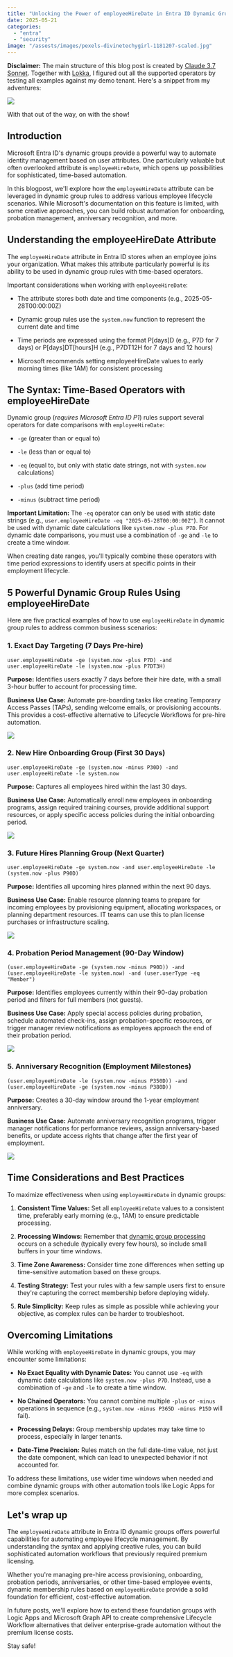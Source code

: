 ```yaml
---
title: "Unlocking the Power of employeeHireDate in Entra ID Dynamic Groups"
date: 2025-05-21
categories: 
  - "entra"
  - "security"
image: "/assests/images/pexels-divinetechygirl-1181207-scaled.jpg"
---
```


**Disclaimer:** The main structure of this blog post is created by [Claude 3.7 Sonnet](https://www.anthropic.com/claude/sonnet). Together with [Lokka](https://lokka.dev/), I figured out all the supported operators by testing all examples against my demo tenant. Here's a snippet from my adventures:

![](/assets/images/image-31.png)

With that out of the way, on with the show!

## Introduction

Microsoft Entra ID's dynamic groups provide a powerful way to automate identity management based on user attributes. One particularly valuable but often overlooked attribute is `employeeHireDate`, which opens up possibilities for sophisticated, time-based automation.

In this blogpost, we'll explore how the `employeeHireDate` attribute can be leveraged in dynamic group rules to address various employee lifecycle scenarios. While Microsoft's documentation on this feature is limited, with some creative approaches, you can build robust automation for onboarding, probation management, anniversary recognition, and more.

## Understanding the employeeHireDate Attribute

The `employeeHireDate` attribute in Entra ID stores when an employee joins your organization. What makes this attribute particularly powerful is its ability to be used in dynamic group rules with time-based operators.

Important considerations when working with `employeeHireDate`:

- The attribute stores both date and time components (e.g., 2025-05-28T00:00:00Z)

- Dynamic group rules use the `system.now` function to represent the current date and time

- Time periods are expressed using the format P\[days\]D (e.g., P7D for 7 days) or P\[days\]DT\[hours\]H (e.g., P7DT12H for 7 days and 12 hours)

- Microsoft recommends setting employeeHireDate values to early morning times (like 1AM) for consistent processing

## The Syntax: Time-Based Operators with employeeHireDate

Dynamic group (_requires Microsoft Entra ID P1_) rules support several operators for date comparisons with `employeeHireDate`:

- `-ge` (greater than or equal to)

- `-le` (less than or equal to)

- `-eq` (equal to, but only with static date strings, not with `system.now` calculations)

- `-plus` (add time period)

- `-minus` (subtract time period)

**Important Limitation:** The `-eq` operator can only be used with static date strings (e.g., `user.employeeHireDate -eq "2025-05-28T00:00:00Z"`). It cannot be used with dynamic date calculations like `system.now -plus P7D`. For dynamic date comparisons, you must use a combination of `-ge` and `-le` to create a time window.

When creating date ranges, you'll typically combine these operators with time period expressions to identify users at specific points in their employment lifecycle.

## 5 Powerful Dynamic Group Rules Using employeeHireDate

Here are five practical examples of how to use `employeeHireDate` in dynamic group rules to address common business scenarios:

### 1\. Exact Day Targeting (7 Days Pre-hire)

```
user.employeeHireDate -ge (system.now -plus P7D) -and user.employeeHireDate -le (system.now -plus P7DT3H)
```

**Purpose:** Identifies users exactly 7 days before their hire date, with a small 3-hour buffer to account for processing time.

**Business Use Case:** Automate pre-boarding tasks like creating Temporary Access Passes (TAPs), sending welcome emails, or provisioning accounts. This provides a cost-effective alternative to Lifecycle Workflows for pre-hire automation.

![](/assets/images/image-32.png)

### 2\. New Hire Onboarding Group (First 30 Days)

```
user.employeeHireDate -ge (system.now -minus P30D) -and user.employeeHireDate -le system.now
```

**Purpose:** Captures all employees hired within the last 30 days.

**Business Use Case:** Automatically enroll new employees in onboarding programs, assign required training courses, provide additional support resources, or apply specific access policies during the initial onboarding period.

![](/assets/images/image-33.png)

### 3\. Future Hires Planning Group (Next Quarter)

```
user.employeeHireDate -ge system.now -and user.employeeHireDate -le (system.now -plus P90D)
```

**Purpose:** Identifies all upcoming hires planned within the next 90 days.

**Business Use Case:** Enable resource planning teams to prepare for incoming employees by provisioning equipment, allocating workspaces, or planning department resources. IT teams can use this to plan license purchases or infrastructure scaling.

![](/assets/images/image-34.png)

### 4\. Probation Period Management (90-Day Window)

```
(user.employeeHireDate -ge (system.now -minus P90D)) -and (user.employeeHireDate -le system.now) -and (user.userType -eq "Member")
```

**Purpose:** Identifies employees currently within their 90-day probation period and filters for full members (not guests).

**Business Use Case:** Apply special access policies during probation, schedule automated check-ins, assign probation-specific resources, or trigger manager review notifications as employees approach the end of their probation period.

![](/assets/images/image-35.png)

### 5\. Anniversary Recognition (Employment Milestones)

```
(user.employeeHireDate -le (system.now -minus P350D)) -and (user.employeeHireDate -ge (system.now -minus P380D))
```

**Purpose:** Creates a 30-day window around the 1-year employment anniversary.

**Business Use Case:** Automate anniversary recognition programs, trigger manager notifications for performance reviews, assign anniversary-based benefits, or update access rights that change after the first year of employment.

![](/assets/images/image-37.png)

## Time Considerations and Best Practices

To maximize effectiveness when using `employeeHireDate` in dynamic groups:

1. **Consistent Time Values:** Set all `employeeHireDate` values to a consistent time, preferably early morning (e.g., 1AM) to ensure predictable processing.

3. **Processing Windows:** Remember that [dynamic group processing](https://learn.microsoft.com/en-us/entra/identity/users/manage-dynamic-group#how-dynamic-group-processing-works) occurs on a schedule (typically every few hours), so include small buffers in your time windows.

5. **Time Zone Awareness:** Consider time zone differences when setting up time-sensitive automation based on these groups.

7. **Testing Strategy:** Test your rules with a few sample users first to ensure they're capturing the correct membership before deploying widely.

9. **Rule Simplicity:** Keep rules as simple as possible while achieving your objective, as complex rules can be harder to troubleshoot.

## Overcoming Limitations

While working with `employeeHireDate` in dynamic groups, you may encounter some limitations:

- **No Exact Equality with Dynamic Dates:** You cannot use `-eq` with dynamic date calculations like `system.now -plus P7D`. Instead, use a combination of `-ge` and `-le` to create a time window.

- **No Chained Operators:** You cannot combine multiple `-plus` or `-minus` operations in sequence (e.g., `system.now -minus P365D -minus P15D` will fail).

- **Processing Delays:** Group membership updates may take time to process, especially in larger tenants.

- **Date-Time Precision:** Rules match on the full date-time value, not just the date component, which can lead to unexpected behavior if not accounted for.

To address these limitations, use wider time windows when needed and combine dynamic groups with other automation tools like Logic Apps for more complex scenarios.

## Let's wrap up

The `employeeHireDate` attribute in Entra ID dynamic groups offers powerful capabilities for automating employee lifecycle management. By understanding the syntax and applying creative rules, you can build sophisticated automation workflows that previously required premium licensing.

Whether you're managing pre-hire access provisioning, onboarding, probation periods, anniversaries, or other time-based employee events, dynamic membership rules based on `employeeHireDate` provide a solid foundation for efficient, cost-effective automation.

In future posts, we'll explore how to extend these foundation groups with Logic Apps and Microsoft Graph API to create comprehensive Lifecycle Workflow alternatives that deliver enterprise-grade automation without the premium license costs.

Stay safe!
